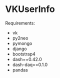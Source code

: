 # VKUserInfo
Requirements:
- vk
- py2neo
- pymongo
- django
- bootstrap4
- dash==0.42.0
- dash-daq==0.1.0
- pandas